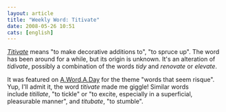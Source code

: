 ```yaml
---
layout: article
title: "Weekly Word: Titivate"
date: 2008-05-26 10:51
cats: [english]
---
```

<em><a href="http://dictionary.reference.com/browse/titivate">Titivate</a></em> means "to make decorative additions to", "to spruce up". The word has been around for a while, but its origin is unknown. It's an alteration of <em>tidivate</em>, possibly a combination of the words <em>tidy</em> and <em>renovate</em> or <em>elevate</em>.

It was featured on <a href="http://wordsmith.org/words/titivate.html">A.Word.A.Day</a> for the theme "words that seem risque". Yup, I'll admit it, the word <em>titivate</em> made me giggle! Similar words include&nbsp;<em>titillate</em>, "to tickle" or "to excite, especially in a superficial, pleasurable manner", and <em>titubate</em>, "to stumble".
